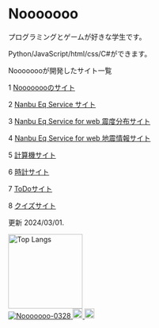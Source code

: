 # Nooooooo

プログラミングとゲームが好きな学生です。

Python/JavaScript/html/css/C#ができます。

Noooooooが開発したサイト一覧

1 [Noooooooのサイト](https://nooooooo-0328.github.io/Nooooooo-site/)

2 [Nanbu Eq Service サイト](https://nooooooo-0328.github.io/NanbuEqService-site/)

3 [Nanbu Eq Service for web 震度分布サイト](https://nooooooo-0328.github.io/NanbuEqService-site-jisin/)

4 [Nanbu Eq Service for web 地震情報サイト](https://nooooooo-0328.github.io/NanbuEqService-site/eewinfo/index.html)

5 [計算機サイト](https://nooooooo-0328.github.io/calculator-site/)

6 [時計サイト](https://nooooooo-0328.github.io/Clock-site/)

7 [ToDoサイト](https://nooooooo-0328.github.io/ToDo-site/)

8 [クイズサイト](https://nooooooo-0328.github.io/Quiz-site/)

更新 2024/03/01.


<p align="left"> 
  <img alt="Top Langs" height="150px" src="https://github-readme-stats.vercel.app/api/top-langs/?username=Nooooooo-0328&layout=compact&count_private=true&show_icons=true&theme=onedark"/><br>
  <a href="https://github.com/Nooooooo-0328/Nooooooo-0328/">
    <img src="https://komarev.com/ghpvc/?username=Nooooooo-0328" alt="Nooooooo-0328" />
  </a>
  <a href="http://twitter.com/Nooooooo_0328">
    <img height="20" src="https://img.shields.io/twitter/follow/Nooooooo_0328?label=Twitter&logo=twitter&style=flat" />
  </a>
  <a href="https://github.com/Nooooooo-0328">
    <img height="20" src="https://img.shields.io/github/followers/Nooooooo-0328?label=follow&logo=github&style=flat" />
  </a>
</p>

